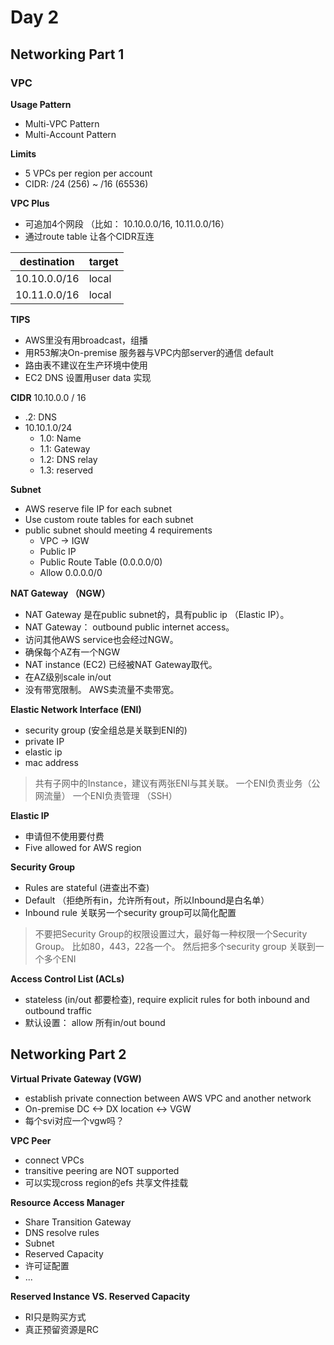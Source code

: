# Day 2
## Networking Part 1
### VPC
**Usage Pattern**
- Multi-VPC Pattern
- Multi-Account Pattern

**Limits**
- 5 VPCs per region per account
- CIDR: /24 (256) ~ /16 (65536)

**VPC Plus**
- 可追加4个网段 （比如： 10.10.0.0/16, 10.11.0.0/16）
- 通过route table  让各个CIDR互连

| destination | target |
|--|--|
| 10.10.0.0/16 | local |
| 10.11.0.0/16 | local |


**TIPS**
 - AWS里没有用broadcast，组播 
 - 用R53解决On-premise 服务器与VPC内部server的通信 default
 - 路由表不建议在生产环境中使用
 - EC2 DNS 设置用user data 实现

**CIDR**
10.10.0.0 / 16
- .2: DNS
- 10.10.1.0/24
	- 1.0: Name
	- 1.1: Gateway
	- 1.2: DNS relay
	- 1.3: reserved

**Subnet**
- AWS reserve file IP for each subnet
- Use custom route tables for each subnet
- public subnet should meeting 4 requirements
	- VPC -> IGW
	- Public IP
	- Public Route Table (0.0.0.0/0)
	- Allow 0.0.0.0/0

**NAT Gateway （NGW）**
- NAT Gateway 是在public subnet的，具有public ip （Elastic IP）。
- NAT Gateway： outbound public internet access。
- 访问其他AWS service也会经过NGW。
- 确保每个AZ有一个NGW
- NAT instance (EC2) 已经被NAT Gateway取代。 
- 在AZ级别scale in/out
- 没有带宽限制。 AWS卖流量不卖带宽。

**Elastic Network Interface (ENI)**
- security group (安全组总是关联到ENI的)
- private IP
- elastic ip 
- mac address

> 共有子网中的Instance，建议有两张ENI与其关联。 
> 一个ENI负责业务（公网流量）
> 一个ENI负责管理 （SSH）

**Elastic IP**
- 申请但不使用要付费
- Five allowed for AWS region

**Security Group**
- Rules are stateful (进查出不查)
- Default （拒绝所有in，允许所有out，所以Inbound是白名单）
- Inbound rule 关联另一个security group可以简化配置
> 不要把Security Group的权限设置过大，最好每一种权限一个Security Group。
> 比如80，443，22各一个。
> 然后把多个security group 关联到一个多个ENI

**Access Control List (ACLs)**
- stateless (in/out 都要检查), require explicit rules for both inbound and outbound traffic
- 默认设置： allow 所有in/out bound

## Networking Part 2
**Virtual Private Gateway (VGW)**
- establish private connection between AWS VPC and another network
- On-premise DC <-> DX location <-> VGW
- 每个svi对应一个vgw吗？

**VPC Peer**
- connect VPCs
- transitive peering are NOT supported
- 可以实现cross region的efs 共享文件挂载

**Resource Access Manager**
- Share Transition Gateway
- DNS resolve rules
- Subnet
- Reserved Capacity
- 许可证配置
- ...

**Reserved Instance VS. Reserved Capacity**
- RI只是购买方式
- 真正预留资源是RC
<!--stackedit_data:
eyJoaXN0b3J5IjpbLTEzMjU4MzU3MDksLTE3NzQ5MzIzMjgsMT
I2ODU5Nzc1OCwtMTEwODUxMDk5LDg4MDIxMjUyMSw0MDUwNjA0
MTIsLTI5MjQxNjkxNiwtNzg4NTI5MTksMTYwMTM1OTIwOCw1Mz
k1OTIxNzcsMTIzNzkxOTYxMSwxNTAzNzg0Nzc2LC0yNzM5NjU4
MTMsLTEwNjAyMzIzNzEsMTY2ODE2MTA1Myw4MTEwMzg1OTgsLT
ExNzUxNzQxNDksLTIxMjAyNDM5NSwtMTMxOTkwMzc2Myw0MjQz
OTM1ODNdfQ==
-->